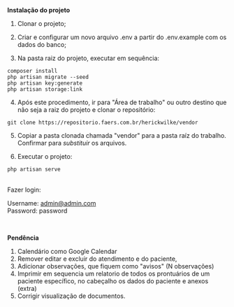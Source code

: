 **Instalação do projeto**

1. Clonar o projeto;

2. Criar e configurar um novo arquivo .env a partir do .env.example com os dados do banco;

3. Na pasta raiz do projeto, executar em sequência: 

``` 
composer install
php artisan migrate --seed 
php artisan key:generate
php artisan storage:link

```

4. Após este procedimento, ir para "Área de trabalho" ou outro destino que não seja a raiz do projeto e clonar o repositório:
```
git clone https://repositorio.faers.com.br/herickwilke/vendor
```

5. Copiar a pasta clonada chamada "vendor" para a pasta raíz do trabalho. Confirmar para *substituir* os arquivos.

6. Executar o projeto:
```
php artisan serve
```

<br>
Fazer login:

Username:	admin@admin.com <br>
Password:	password 

<br>

**Pendência**

1. Calendário como Google Calendar
2. Remover editar e excluir do atendimento e do paciente, 
3. Adicionar observações, que fiquem como "avisos" (N observações)
4. Imprimir em sequencia um relatorio de todos os prontuários de um paciente específico, no cabeçalho os dados do paciente e anexos (extra)
5. Corrigir visualização de documentos.